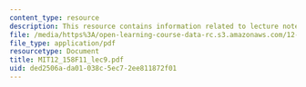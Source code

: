 ```yaml
---
content_type: resource
description: This resource contains information related to lecture notes.
file: /media/https%3A/open-learning-course-data-rc.s3.amazonaws.com/12-158-molecular-biogeochemistry-fall-2011/ded2506ada01038c5ec72ee811872f01_MIT12_158F11_lec9.pdf
file_type: application/pdf
resourcetype: Document
title: MIT12_158F11_lec9.pdf
uid: ded2506a-da01-038c-5ec7-2ee811872f01
---
```

